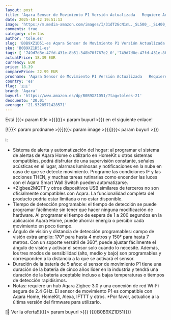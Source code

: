 ```yaml
---
layout: post
title: 'Aqara Sensor de Movimiento P1 Versión Actualizada   Requiere Aqara Hub  Duración de la Batería de 5 Años  Tiempo de Detección Programable  para Sistema de Alerta  Compatible con HomeKit  Alexa  IFTTT'
date: 2025-10-12 19:51:13
image: 'https://m.media-amazon.com/images/I/31dT2GcN1nL._SL500_._SL400_.jpg'
comments: true
category: ofertas
author: 'tole.es'
slug: 'B0B9XZ1D51-es Aqara Sensor de Movimiento P1 Versión Actualizada Requiere...'
sku: 'B0B9XZ1D51-es'
tags: [ '749d7d8e-47fd-431e-8b51-348b70f767e2_0','749d7d8e-47fd-431e-8b51-348b70f767e2_8501','Arborist Merchandising Root','Bricolaje y herramientas','CML-Tech','Electrónica','Prevención y seguridad','Self Service','Sensores de movimiento','Sistemas de seguridad para el hogar','Special Features Stores','Tech all','alexa','aqara','ifttt','🇪🇸', ]
actualPrice: 18.39 EUR
currency: EUR
price: 18.39
comparePrice: 22.99 EUR
prodname: 'Aqara Sensor de Movimiento P1 Versión Actualizada   Requiere Aqara Hub  Duración de la Batería de 5 Años  Tiempo de Detección Programable  para Sistema de Alerta  Compatible con HomeKit  Alexa  IFTTT'
country: 'es'
flag: '🇪🇸'
brand: 'Aqara'
buyurl: 'https://www.amazon.es/dp/B0B9XZ1D51/?tag=tolees-21'
descuento: '20.01'
average: '21.9328571428571'
---
```


Está [{{< param title >}}]({{< param buyurl >}}) en el siguiente enlace!

[![{{< param prodname >}}]({{< param image >}})]({{< param buyurl >}})

ℹ️:

- Sistema de alerta y automatización del hogar: al programar el sistema de alertas de Aqara Home o utilizarlo en HomeKit u otros sistemas compatibles, podrá disfrutar de una supervisión constante, señales acústicas en el lugar, alarmas luminosas y notificaciones en la nube en caso de que se detecte movimiento. Programe las condiciones IF y las acciones THEN, y muchas tareas rutinarias como encender las luces con el Aqara Smart Wall Switch pueden automatizarse.
- *Zigbee2MQTT y otros dispositivos USB similares de terceros no son oficialmente compatibles con Aqara. La funcionalidad completa del producto podría estar limitada o no estar disponible.
- Tiempo de detección programable: el tiempo de detección se puede programar fácilmente sin tener que hacer ninguna modificación de hardware. Al programar el tiempo de espera de 1 a 200 segundos en la aplicación Aqara Home, puede ahorrar energía o percibir cada movimiento en poco tiempo.
- Ángulo de visión y distancia de detección programables: campo de visión extra amplio: 170° para hasta 4 metros y 150° para hasta 7 metros. Con un soporte versátil de 360°, puede ajustar fácilmente el ángulo de visión y activar el sensor solo cuando lo necesite. Además, los tres modos de sensibilidad (alto, medio y bajo) son programables y corresponden a la distancia a la que se activará el sensor.
- Duración de la batería de 5 años: el sensor de movimiento P1 tiene una duración de la batería de cinco años líder en la industria y tendrá una duración de la batería aceptable incluso a bajas temperaturas o tiempos de detección rapidísimos.
- Notas: requiere un hub Aqara Zigbee 3.0 y una conexión de red Wi-Fi segura de 2.4 GHz. El sensor de movimiento P1 es compatible con Aqara Home, HomeKit, Alexa, IFTTT y otros. *Por favor, actualice a la última versión del firmware para utilizarlo.

[🛒 Ver la oferta!!]({{< param buyurl >}})
{{<world>}}B0B9XZ1D51{{</world>}}

